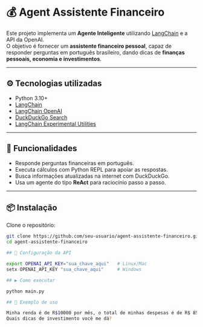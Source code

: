 # 💰 Agent Assistente Financeiro

Este projeto implementa um **Agente Inteligente** utilizando [LangChain](https://www.langchain.com/) e a API da OpenAI.  
O objetivo é fornecer um **assistente financeiro pessoal**, capaz de responder perguntas em português brasileiro, dando dicas de **finanças pessoais, economia e investimentos**.

---

## ⚙️ Tecnologias utilizadas
- Python 3.10+
- [LangChain](https://python.langchain.com/)
- [LangChain OpenAI](https://pypi.org/project/langchain-openai/)
- [DuckDuckGo Search](https://pypi.org/project/duckduckgo-search/)
- [LangChain Experimental Utilities](https://python.langchain.com/docs/integrations/utilities/python_repl)

---

## 🚀 Funcionalidades
- Responde perguntas financeiras em português.
- Executa cálculos com Python REPL para apoiar as respostas.
- Busca informações atualizadas na internet com DuckDuckGo.
- Usa um agente do tipo **ReAct** para raciocínio passo a passo.

---

## 📦 Instalação

Clone o repositório:

```bash
git clone https://github.com/seu-usuario/agent-assistente-financeiro.git
cd agent-assistente-financeiro

## 🔑 Configuração da API

export OPENAI_API_KEY="sua_chave_aqui"   # Linux/Mac
setx OPENAI_API_KEY "sua_chave_aqui"     # Windows

## ▶️ Como executar

python main.py

## 📝 Exemplo de uso

Minha renda é de R$10000 por mês, o total de minhas despesas é de R$ 8500 mais R$1000 de aluguel.
Quais dicas de investimento você me dá?


